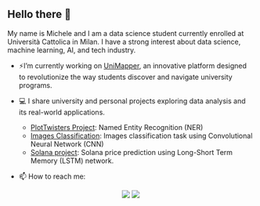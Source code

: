 ## Hello there 👋

My name is Michele and I am a data science student currently enrolled at Università Cattolica in Milan. I have a strong interest about data science, machine learning, AI, and tech industry.

- ⚡I’m currently working on [UniMapper](https://www.unimapper.app/), an innovative platform designed to revolutionize the way students discover and navigate university programs.
  
- 💻 I share university and personal projects exploring data analysis and its real-world applications.
    - [PlotTwisters Project](https://github.com/MicheleGiambelli/PlotTwisters-Project.git): Named Entity Recognition (NER)
    - [Images Classification](https://github.com/MicheleGiambelli/Images-Classification.git): Images classification task using Convolutional Neural Network (CNN)
    - [Solana project](https://github.com/MicheleGiambelli/Solana-price.git): Solana price prediction using Long-Short Term Memory (LSTM) network.
  
- 📫 How to reach me:
<p align="center">
<a target="_blank" href="www.linkedin.com/in/michele-giambelli01"><img src="https://img.shields.io/badge/-LinkedIn-0077B5?style=for-the-badge&logo=Linkedin&logoColor=white"></img></a>
<a target="_blank" href="mailto:michele.giambelli01@gmail.com"><img src="https://img.shields.io/badge/-Gmail-D14836?style=for-the-badge&logo=Gmail&logoColor=white"></img></a>
</p>   

<!--
**MicheleGiambelli/MicheleGiambelli** is a ✨ _special_ ✨ repository because its `README.md` (this file) appears on your GitHub profile.

Here are some ideas to get you started:

- 🔭 I’m currently working on ...
- 🌱 I’m currently learning ...
- 👯 I’m looking to collaborate on ...
- 🤔 I’m looking for help with ...
- 💬 Ask me about ...
- 📫 How to reach me: ...
- 😄 Pronouns: ...
- ⚡ Fun fact: ...
-->
